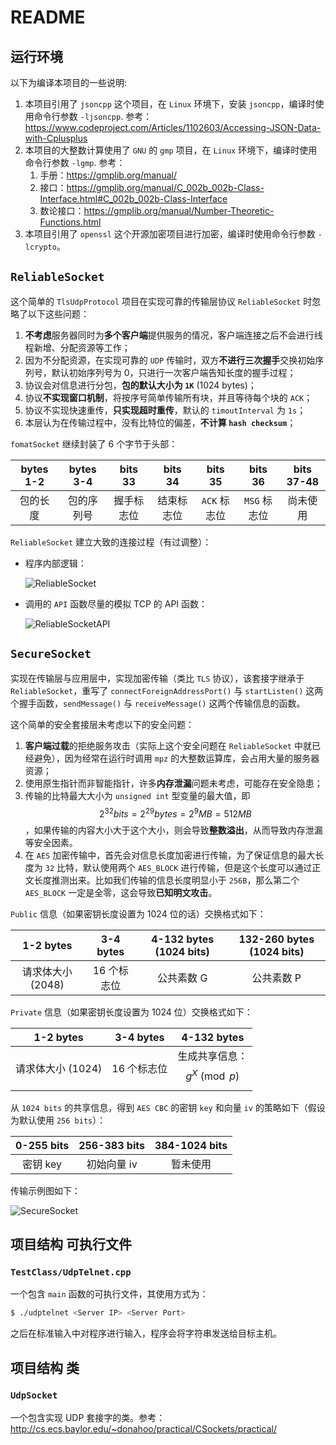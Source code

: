 # README

## 运行环境

以下为编译本项目的一些说明:

1. 本项目引用了 `jsoncpp` 这个项目，在 `Linux` 环境下，安装 `jsoncpp`，编译时使用命令行参数 `-ljsoncpp`. 参考：<https://www.codeproject.com/Articles/1102603/Accessing-JSON-Data-with-Cplusplus>
2. 本项目的大整数计算使用了 `GNU` 的 `gmp` 项目，在 `Linux` 环境下，编译时使用命令行参数 `-lgmp`. 参考：
   1. 手册：<https://gmplib.org/manual/>
   2. 接口：<https://gmplib.org/manual/C_002b_002b-Class-Interface.html#C_002b_002b-Class-Interface>
   3. 数论接口：<https://gmplib.org/manual/Number-Theoretic-Functions.html>
3. 本项目引用了 `openssl` 这个开源加密项目进行加密，编译时使用命令行参数 `-lcrypto`。

## `ReliableSocket`

这个简单的 `TlsUdpProtocol` 项目在实现可靠的传输层协议 `ReliableSocket` 时忽略了以下这些问题：

1. **不考虑**服务器同时为**多个客户端**提供服务的情况，客户端连接之后不会进行线程新增、分配资源等工作；
2. 因为不分配资源，在实现可靠的 `UDP` 传输时，双方**不进行三次握手**交换初始序列号，默认初始序列号为 0，只进行一次客户端告知长度的握手过程；
3. 协议会对信息进行分包，**包的默认大小为 `1K`** (1024 bytes)；
4. 协议**不实现窗口机制**，将按序号简单传输所有块，并且等待每个块的 `ACK`；
5. 协议不实现快速重传，**只实现超时重传**，默认的 `timoutInterval` 为 `1s`；
6. 本层认为在传输过程中，没有比特位的偏差，**不计算 `hash checksum`**；

`fomatSocket` 继续封装了 6 个字节于头部：

| bytes 1-2 | bytes 3-4  |  bits 33   |  bits 34   |   bits 35    |   bits 36    | bits 37-48 |
| :-------: | :--------: | :--------: | :--------: | :----------: | :----------: | :--------: |
| 包的长度  | 包的序列号 | 握手标志位 | 结束标志位 | `ACK` 标志位 | `MSG` 标志位 |  尚未使用  |

`ReliableSocket` 建立大致的连接过程（有过调整）：

- 程序内部逻辑：

  ![ReliableSocket](./ReliableSocket.svg)

- 调用的 `API` 函数尽量的模拟 TCP 的 API 函数：

  ![ReliableSocketAPI](./ReliableSocketAPI.svg)

## `SecureSocket`

实现在传输层与应用层中，实现加密传输（类比 `TLS` 协议），该套接字继承于 `ReliableSocket`，重写了 `connectForeignAddressPort()` 与 `startListen()` 这两个握手函数，`sendMessage()` 与 `receiveMessage()` 这两个传输信息的函数。

这个简单的安全套接层未考虑以下的安全问题：

1. **客户端过载**的拒绝服务攻击（实际上这个安全问题在 `ReliableSocket` 中就已经避免），因为经常在运行时调用 `mpz` 的大整数运算库，会占用大量的服务器资源；
2. 使用原生指针而非智能指针，许多**内存泄漏**问题未考虑，可能存在安全隐患；
3. 传输的比特最大大小为 `unsigned int` 型变量的最大值，即 $$2^{32} bits = 2^{29} bytes = 2^{9} MB = 512 MB$$，如果传输的内容大小大于这个大小，则会导致**整数溢出**，从而导致内存泄漏等安全因素。
4. 在 `AES` 加密传输中，首先会对信息长度加密进行传输，为了保证信息的最大长度为 `32` 比特，默认使用两个 `AES_BLOCK` 进行传输，但是这个长度可以通过正文长度推测出来。比如我们传输的信息长度明显小于 `256B`，那么第二个 `AES_BLOCK` 一定是全零，这会导致**已知明文攻击**。

`Public` 信息（如果密钥长度设置为 1024 位的话）交换格式如下：

|     1-2 bytes     |  3-4 bytes  | 4-132 bytes (1024 bits) | 132-260 bytes (1024 bits) |
| :---------------: | :---------: | :---------------------: | :-----------------------: |
| 请求体大小 (2048) | 16 个标志位 |       公共素数 G        |        公共素数 P         |

`Private` 信息（如果密钥长度设置为 1024 位）交换格式如下：

|     1-2 bytes     |  3-4 bytes  |          4-132 bytes           |
| :---------------: | :---------: | :----------------------------: |
| 请求体大小 (1024) | 16 个标志位 | 生成共享信息：$$g^X \pmod{p}$$ |

从 `1024 bits` 的共享信息，得到 `AES CBC` 的密钥 `key` 和向量 `iv` 的策略如下（假设为默认使用 `256 bits`）：

| 0-255 bits | 256-383 bits | 384-1024 bits |
| :--------: | :----------: | :-----------: |
|  密钥 key  | 初始向量 iv  |   暂未使用    |

传输示例图如下：



![SecureSocket](./SecureSocket.svg)

## 项目结构 可执行文件

### `TestClass/UdpTelnet.cpp`

一个包含 `main` 函数的可执行文件，其使用方式为：

```bash
$ ./udptelnet <Server IP> <Server Port>
```

之后在标准输入中对程序进行输入，程序会将字符串发送给目标主机。

## 项目结构 类

### `UdpSocket`

一个包含实现 UDP 套接字的类。参考：http://cs.ecs.baylor.edu/~donahoo/practical/CSockets/practical/